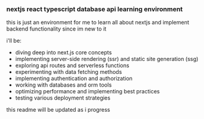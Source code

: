 ### nextjs react typescript database api learning environment

this is just an environment for me to learn all about nextjs and implement backend functionality since im new to it

i'll be:

- diving deep into next.js core concepts
- implementing server-side rendering (ssr) and static site generation (ssg)
- exploring api routes and serverless functions
- experimenting with data fetching methods
- implementing authentication and authorization
- working with databases and orm tools
- optimizing performance and implementing best practices
- testing various deployment strategies

this readme will be updated as i progress
